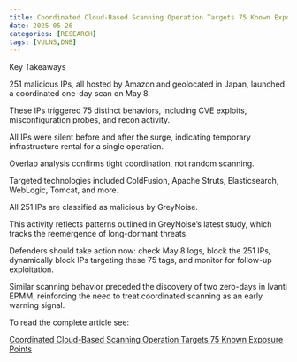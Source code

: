 ```yaml
---
title: Coordinated Cloud-Based Scanning Operation Targets 75 Known Exposure Points in One Day
date: 2025-05-26
categories: [RESEARCH]
tags: [VULNS,DNB]
---
```


Key Takeaways

251 malicious IPs, all hosted by Amazon and geolocated in Japan, launched a coordinated one-day scan on May 8.

These IPs triggered 75 distinct behaviors, including CVE exploits, misconfiguration probes, and recon activity.

All IPs were silent before and after the surge, indicating temporary infrastructure rental for a single operation.

Overlap analysis confirms tight coordination, not random scanning.

Targeted technologies included ColdFusion, Apache Struts, Elasticsearch, WebLogic, Tomcat, and more.

All 251 IPs are classified as malicious by GreyNoise.

This activity reflects patterns outlined in GreyNoise’s latest study, which tracks the reemergence of long-dormant threats.

Defenders should take action now: check May 8 logs, block the 251 IPs, dynamically block IPs targeting these 75 tags, and monitor for follow-up exploitation.

Similar scanning behavior preceded the discovery of two zero-days in Ivanti EPMM, reinforcing the need to treat coordinated scanning as an early warning signal.

To read the complete article see:

[Coordinated Cloud-Based Scanning Operation Targets 75 Known Exposure Points](https://www.greynoise.io/blog/coordinated-cloud-based-scanning-operation-targets-75-known-exposure-points) 